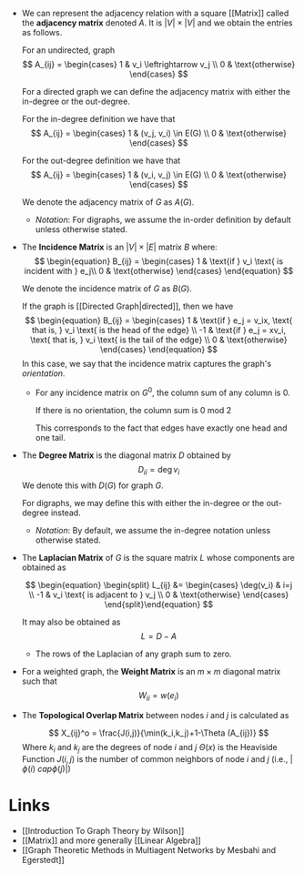 * We can represent the adjacency relation with a square [[Matrix]] called the **adjacency matrix** denoted $A$. It is $|V| \times |V|$ and we obtain the entries as follows. 
  
  For an undirected, graph 
  $$
  A_{ij} = \begin{cases}
  1 & v_i \leftrightarrow v_j \\ 
  0 & \text{otherwise}
  \end{cases}
  $$
  
  For a directed graph we can define the adjacency matrix with either the in-degree or the out-degree.
  
  For the in-degree definition we have that 
  $$
  A_{ij} = \begin{cases}
  1 & (v_j, v_i) \in E(G) \\ 
  0 & \text{otherwise}
  \end{cases}
  $$
  
  For the out-degree definition we have that 
   $$
  A_{ij} = \begin{cases}
  1 & (v_i, v_j) \in E(G) \\ 
  0 & \text{otherwise}
  \end{cases}
  $$
  
  We denote the adjacency matrix of $G$ as $A(G)$.
	* *Notation*: For digraphs, we assume the in-order definition by default unless otherwise stated. 

* The **Incidence Matrix** is an $|V|\times |E|$ matrix $B$ where: 
  $$
  \begin{equation}
  B_{ij} = 
  \begin{cases}
  1 & \text{if } v_i \text{ is incident with } e_j\\
  0 & \text{otherwise}
  \end{cases} 
  \end{equation}
  $$
  
  We denote the incidence matrix of $G$ as $B(G)$.
  
  If the graph is [[Directed Graph|directed]], then we have
  $$
  \begin{equation}
  B_{ij} = 
  \begin{cases}
  1 & \text{if } e_j = v_ix, \text{ that is, } v_i \text{ is the head of the edge} \\
  -1 & \text{if } e_j = xv_i, \text{ that is, } v_i \text{ is the tail of the edge} \\
  0 & \text{otherwise}
  \end{cases} 
  \end{equation}
  $$
  In this case, we say that the incidence matrix captures the graph's *orientation*. 
	* For any incidence matrix on $G^0$, the column sum of any column is $0$.
	  
	  If there is no orientation, the column sum is $0 \text{ mod } 2$
	  
	  This corresponds to the fact that edges have exactly one head and one tail.  


* The **Degree Matrix** is the diagonal matrix $D$ obtained by
  $$
  D_{ii}=\deg v_i
  $$
  We denote this with $D(G)$ for graph $G$.
  
  For digraphs, we may define this with either the in-degree or the out-degree instead.
	* *Notation*: By default, we assume the in-degree notation unless otherwise stated. 

* The **Laplacian Matrix** of $G$ is the square matrix $L$ whose components are obtained as 
  
  $$
  \begin{equation} \begin{split}
  L_{ij} &= \begin{cases} 
  \deg(v_i) & i=j \\
  -1 & v_i \text{ is adjacent to } v_j \\
  0 & \text{otherwise}
  \end{cases}
  \end{split}\end{equation}
  $$
  
  It may also be obtained as 
  $$
  L=D-A
  $$
	* The rows of the Laplacian of any graph sum to zero. 

* For a weighted graph, the **Weight Matrix** is an $m\times m$ diagonal matrix such that 
  $$
  W_{ii} = w(e_i)
  $$

* The **Topological Overlap Matrix** between nodes $i$ and $j$ is calculated as 
  
  $$
  X_{ij}^o = \frac{J(i,j)}{\min(k_i,k_j)+1-\Theta (A_{ij})}
  $$
  Where $k_i$ and $k_j$ are the degrees of node $i$ and $j$
  $\Theta(x)$ is the Heaviside Function
  $J(i,j)$ is the number of common neighbors of node $i$ and $j$ (i.e., $|\phi(i)\ cap \phi(j)|$) 
 
# Links
* [[Introduction To Graph Theory by Wilson]]
* [[Matrix]] and more generally [[Linear Algebra]]
* [[Graph Theoretic Methods in Multiagent Networks by Mesbahi and Egerstedt]]